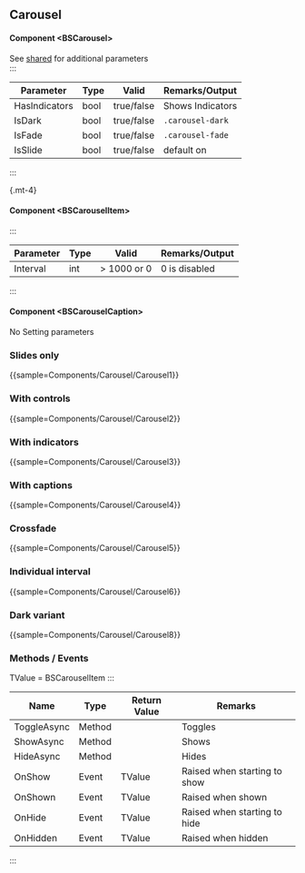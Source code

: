 ﻿## Carousel
#### Component \<BSCarousel\>
See [shared](layout/shared) for additional parameters    
:::

| Parameter     | Type | Valid      | Remarks/Output   | 
|---------------|------|------------|------------------|
| HasIndicators | bool | true/false | Shows Indicators | {.table-striped}   
| IsDark        | bool | true/false | `.carousel-dark` |
| IsFade        | bool | true/false | `.carousel-fade` |
| IsSlide       | bool | true/false | default on       |

:::

{.mt-4}
#### Component \<BSCarouselItem\>
:::

| Parameter | Type | Valid       | Remarks/Output | 
|-----------|------|-------------|----------------|
| Interval  | int  | > 1000 or 0 | 0 is disabled  | {.table-striped}     

:::
#### Component \<BSCarouselCaption\>
No Setting parameters

### Slides only

{{sample=Components/Carousel/Carousel1}}

### With controls

{{sample=Components/Carousel/Carousel2}}

### With indicators

{{sample=Components/Carousel/Carousel3}}

### With captions

{{sample=Components/Carousel/Carousel4}}

### Crossfade

{{sample=Components/Carousel/Carousel5}}

### Individual interval

{{sample=Components/Carousel/Carousel6}}

### Dark variant

{{sample=Components/Carousel/Carousel8}}

### Methods / Events
TValue = BSCarouselItem
:::

| Name        | Type   | Return Value | Remarks                      |
|-------------|--------|--------------|------------------------------|
| ToggleAsync | Method |              | Toggles                      |
| ShowAsync   | Method |              | Shows                        |
| HideAsync   | Method |              | Hides                        |
| OnShow      | Event  | TValue       | Raised when starting to show |
| OnShown     | Event  | TValue       | Raised when shown            |
| OnHide      | Event  | TValue       | Raised when starting to hide |
| OnHidden    | Event  | TValue       | Raised when hidden           |
:::